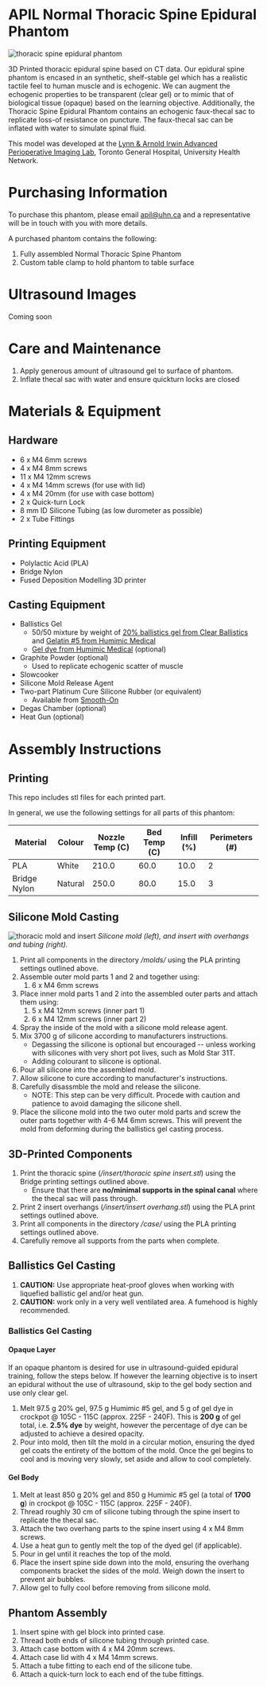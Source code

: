 # APIL Normal Thoracic Spine Epidural Phantom

![thoracic spine epidural phantom](https://github.com/tgh-apil/thoracic-epidural-phantom/assets/84343976/28f1e0e3-7c0a-469f-a6b7-1dc5fc3b269d)

3D Printed thoracic epidural spine based on CT data. Our epidural spine phantom is encased in an synthetic, shelf-stable gel which has a realistic tactile feel to human muscle and is echogenic. We can augment the echogenic properties to be transparent (clear gel) or to mimic that of biological tissue (opaque) based on the learning objective. Additionally, the Thoracic Spine Epidural Phantom contains an echogenic faux-thecal sac to replicate loss-of resistance on puncture. The faux-thecal sac can be inflated with water to simulate spinal fluid.

This model was developed at the [Lynn & Arnold Irwin Advanced Perioperative Imaging Lab](https://apil.ca/), Toronto General Hospital, University Health Network.

# Purchasing Information

To purchase this phantom, please email apil@uhn.ca and a representative will be in touch with you with more details.

A purchased phantom contains the following:
1. Fully assembled Normal Thoracic Spine Phantom
2. Custom table clamp to hold phantom to table surface

# Ultrasound Images

Coming soon

# Care and Maintenance

1. Apply generous amount of ultrasound gel to surface of phantom.
2. Inflate thecal sac with water and ensure quickturn locks are closed

# Materials & Equipment
## Hardware

* 6 x M4 6mm screws
* 4 x M4 8mm screws
* 11 x M4 12mm screws
* 4 x M4 14mm screws (for use with lid)
* 4 x M4 20mm (for use with case bottom)
* 2 x Quick-turn Lock
* 8 mm ID Silicone Tubing (as low durometer as possible)
* 2 x Tube Fittings

## Printing Equipment

* Polylactic Acid (PLA)
* Bridge Nylon
* Fused Deposition Modelling 3D printer

## Casting Equipment

* Ballistics Gel
  * 50/50 mixture by weight of [20% ballistics gel from Clear Ballistics](https://www.clearballistics.com/shop/20-ballistic-gelatin-nato-block-16x6x6/) and [Gelatin #5 from Humimic Medical](https://humimic.com/product/gelatin-5-medical-gel-by-the-pound/)
  * [Gel dye from Humimic Medical](https://humimic.com/product-category/dye/) (optional)
* Graphite Powder (optional)
  * Used to replicate echogenic scatter of muscle
* Slowcooker
* Silicone Mold Release Agent
* Two-part Platinum Cure Silicone Rubber (or equivalent)
  * Available from [Smooth-On](https://www.smooth-on.com/products/mold-star-trade-31t/)
* Degas Chamber (optional)
* Heat Gun (optional)

# Assembly Instructions

## Printing

This repo includes stl files for each printed part.

In general, we use the following settings for all parts of this phantom:

|Material      |	Colour  |	Nozzle Temp (C) |	Bed Temp (C) |	Infill (%) |	Perimeters (#) |
| ------------ | ------- | --------------- | ------------ | ---------- | -------------- |
| PLA          |	White   |	210.0           |	60.0         |	10.0       |	2              |
| Bridge Nylon |	Natural |	250.0           |	80.0         |	15.0       |	3              |

## Silicone Mold Casting

![thoracic mold and insert](https://github.com/tgh-apil/thoracic-epidural-phantom/assets/84343976/61d41c00-9936-4f40-8599-097d292e11f2)
*Silicone mold (left), and insert with overhangs and tubing (right).*

1. Print all components in the directory */molds/* using the PLA printing settings outlined above.
2. Assemble outer mold parts 1 and 2 and together using:
   1. 6 x M4 6mm screws
3. Place inner mold parts 1 and 2 into the assembled outer parts and attach them using:
   1. 5 x M4 12mm screws (inner part 1)
   2. 6 x M4 12mm screws (inner part 2)
4. Spray the inside of the mold with a silicone mold release agent.
5. Mix 3700 g of silicone according to manufacturers instructions.
    - Degassing the silicone is optional but encouraged -- unless working with silicones with very short pot lives, such as Mold Star 31T.
    - Adding colourant to silicone is optional.
6. Pour all silicone into the assembled mold.
7. Allow silicone to cure according to manufacturer's instructions.
8. Carefully disassmble the mold and release the silicone.
    - NOTE: This step can be very difficult. Procede with caution and patience to avoid damaging the silicone shell.
9. Place the silicone mold into the two outer mold parts and screw the outer parts together with 4-6 M4 6mm screws. This will prevent the mold from deforming during the ballistics gel casting process.

## 3D-Printed Components

1. Print the thoracic spine (*/insert/thoracic spine insert.stl*) using the Bridge printing settings outlined above.
    - Ensure that there are **no/minimal supports in the spinal canal** where the thecal sac will pass through.
2. Print 2 insert overhangs (*/insert/insert overhang.stl*) using the PLA print settings outlined above.
3. Print all components in the directory */case/* using the PLA printing settings outlined above.
4. Carefully remove all supports from the parts when complete.

## Ballistics Gel Casting

1. **CAUTION:** Use appropriate heat-proof gloves when working with liquefied ballistic gel and/or heat gun.
2. **CAUTION:** work only in a very well ventilated area. A fumehood is highly recommended.

### Ballistics Gel Casting

#### Opaque Layer
If an opaque phantom is desired for use in ultrasound-guided epidural training, follow the steps below. If however the learning objective is to insert an epidural without the use of ultrasound, skip to the gel body section and use only clear gel.

1. Melt 97.5 g 20% gel, 97.5 g Humimic #5 gel, and 5 g of gel dye in crockpot @ 105C - 115C (approx. 225F - 240F). This is **200 g** of gel total, i.e. **2.5% dye** by weight, however the percentage of dye can be adjusted to achieve a desired opacity.
2. Pour into mold, then tilt the mold in a circular motion, ensuring the dyed gel coats the entirety of the bottom of the mold. Once the gel begins to cool and is moving very slowly, set aside and allow to cool completely.

#### Gel Body

1. Melt at least 850 g 20% gel and 850 g Humimic #5 gel (a total of **1700 g**) in crockpot @ 105C - 115C (approx. 225F - 240F).
2. Thread roughly 30 cm of silicone tubing through the spine insert to replicate the thecal sac.
3. Attach the two overhang parts to the spine insert using 4 x M4 8mm screws. 
4. Use a heat gun to gently melt the top of the dyed gel (if applicable).
5. Pour in gel until it reaches the top of the mold.
6. Place the insert spine side down into the mold, ensuring the overhang components bracket the sides of the mold. Weigh down the insert to prevent air bubbles.
7. Allow gel to fully cool before removing from silicone mold.

## Phantom Assembly

1. Insert spine with gel block into printed case.
2. Thread both ends of silicone tubing through printed case.
3. Attach case bottom with 4 x M4 20mm screws.
4. Attach case lid with 4 x M4 14mm screws.
5. Attach a tube fitting to each end of the silicone tube.
6. Attach a quick-turn lock to each end of the tube fittings.
